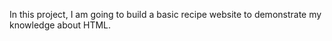 In this project, I am going to build a basic recipe website to  demonstrate my knowledge about HTML.